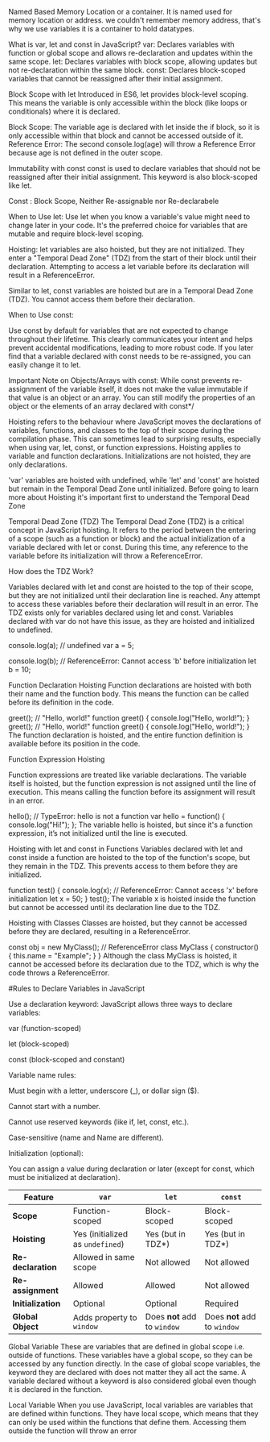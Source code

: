 Named Based Memory Location or a container. It is named used for memory location or address. we couldn't remember memory address,   that's why we use variables
it is a container to hold datatypes.


What is var, let and const in JavaScript?
var: Declares variables with function or global scope and allows re-declaration and updates within the same scope.
let: Declares variables with block scope, allowing updates but not re-declaration within the same block.
const: Declares block-scoped variables that cannot be reassigned after their initial assignment. 


Block Scope with let
Introduced in ES6, let provides block-level scoping. This means the variable is only accessible within the block (like loops or conditionals) where it is declared.

Block Scope: The variable age is declared with let inside the if block, so it is only accessible within that block and cannot be accessed outside of it.
Reference Error: The second console.log(age) will throw a Reference Error because age is not defined in the outer scope.

Immutability with const
const is used to declare variables that should not be reassigned after their initial assignment. This keyword is also block-scoped like let.

Const : Block Scope, Neither Re-assignable nor Re-declarabele


When to Use let:
Use let when you know a variable's value might need to change later in your code. It's the preferred choice for variables that are mutable and require block-level scoping. 






Hoisting: let variables are also hoisted, but they are not initialized. They enter a "Temporal Dead Zone" (TDZ) from the start of their block until their declaration. Attempting to access a let variable before its declaration will result in a ReferenceError.

Similar to let, const variables are hoisted but are in a Temporal Dead Zone (TDZ). You cannot access them before their declaration.

When to Use const:

Use const by default for variables that are not expected to change throughout their lifetime. This clearly communicates your intent and helps prevent accidental modifications, leading to more robust code. If you later find that a variable declared with const needs to be re-assigned, you can easily change it to let.


Important Note on Objects/Arrays with const:
 While const prevents re-assignment of the variable itself, it does not make the value immutable if that value is an object or an array. You can still modify the properties of an object or the elements of an array declared with const*/


Hoisting refers to the behaviour where JavaScript moves the declarations of variables, functions, and classes to the top of their scope during the compilation phase. This can sometimes lead to surprising results, especially when using var, let, const, or function expressions.
Hoisting applies to variable and function declarations.
Initializations are not hoisted, they are only declarations.

'var' variables are hoisted with undefined, while 'let' and 'const' are hoisted but remain in the Temporal Dead Zone until initialized.
Before going to learn more about Hoisting it's important first to understand the Temporal Dead Zone

Temporal Dead Zone (TDZ)
The Temporal Dead Zone (TDZ) is a critical concept in JavaScript hoisting. It refers to the period between the entering of a scope (such as a function or block) and the actual initialization of a variable declared with let or const. During this time, any reference to the variable before its initialization will throw a ReferenceError.

How does the TDZ Work?

Variables declared with let and const are hoisted to the top of their scope, but they are not initialized until their declaration line is reached.
Any attempt to access these variables before their declaration will result in an error.
The TDZ exists only for variables declared using let and const. Variables declared with var do not have this issue, as they are hoisted and initialized to undefined.

console.log(a); // undefined
var a = 5;

console.log(b); // ReferenceError: Cannot access 'b' before initialization
let b = 10;

Function Declaration Hoisting
Function declarations are hoisted with both their name and the function body. This means the function can be called before its definition in the code.




greet(); // "Hello, world!"
function greet() {
    console.log("Hello, world!");
}
greet(); // "Hello, world!"
function greet() {
    console.log("Hello, world!");
}
The function declaration is hoisted, and the entire function definition is available before its position in the code.

Function Expression Hoisting

Function expressions are treated like variable declarations. The variable itself is hoisted, but the function expression is not assigned until the line of execution. This means calling the function before its assignment will result in an error.


hello(); // TypeError: hello is not a function
var hello = function() {
    console.log("Hi!");
};
The variable hello is hoisted, but since it's a function expression, it’s not initialized until the line is executed.

 Hoisting with let and const in Functions
Variables declared with let and const inside a function are hoisted to the top of the function's scope, but they remain in the TDZ. This prevents access to them before they are initialized.


function test() {
    console.log(x); // ReferenceError: Cannot access 'x' before initialization
    let x = 50;
}
test();
The variable x is hoisted inside the function but cannot be accessed until its declaration line due to the TDZ.

Hoisting with Classes
Classes are hoisted, but they cannot be accessed before they are declared, resulting in a ReferenceError.


const obj = new MyClass(); // ReferenceError
class MyClass {
    constructor() {
        this.name = "Example";
    }
}
Although the class MyClass is hoisted, it cannot be accessed before its declaration due to the TDZ, which is why the code throws a ReferenceError.

#Rules to Declare Variables in JavaScript

Use a declaration keyword:
JavaScript allows three ways to declare variables:

var (function-scoped)

let (block-scoped)

const (block-scoped and constant)

Variable name rules:

Must begin with a letter, underscore (_), or dollar sign ($).

Cannot start with a number.

Cannot use reserved keywords (like if, let, const, etc.).

Case-sensitive (name and Name are different).

Initialization (optional):

You can assign a value during declaration or later (except for const, which must be initialized at declaration).

| Feature            | `var`                            | `let`                        | `const`                      |
| ------------------ | -------------------------------- | ---------------------------- | ---------------------------- |
| **Scope**          | Function-scoped                  | Block-scoped                 | Block-scoped                 |
| **Hoisting**       | Yes (initialized as `undefined`) | Yes (but in TDZ\*)           | Yes (but in TDZ\*)           |
| **Re-declaration** | Allowed in same scope            | Not allowed                  | Not allowed                  |
| **Re-assignment**  | Allowed                          | Allowed                      | Not allowed                |
| **Initialization** | Optional                         | Optional                     |  Required                   |
| **Global Object**  | Adds property to `window`        | Does **not** add to `window` | Does **not** add to `window` |


Global Variable
These are variables that are defined in global scope i.e. outside of functions. These variables have a global scope, so they can be accessed by any function directly. In the case of global scope variables, the keyword they are declared with does not matter they all act the same. A variable declared without a keyword is also considered global even though it is declared in the function.

Local Variable
When you use JavaScript, local variables are variables that are defined within functions. They have local scope, which means that they can only be used within the functions that define them. Accessing them outside the function will throw an error
